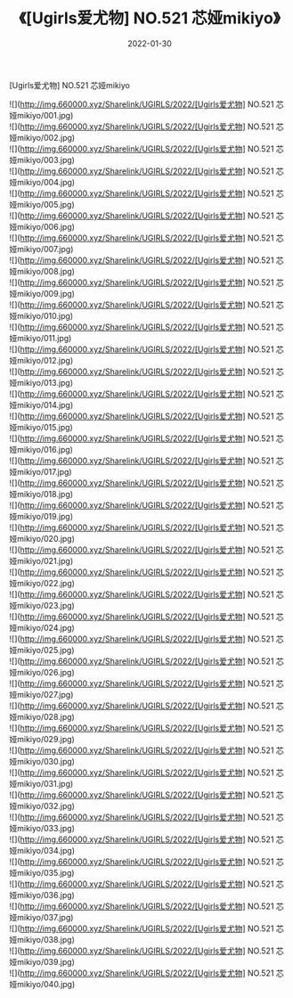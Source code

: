 ﻿---
layout: post
title:  《[Ugirls爱尤物] NO.521 芯娅mikiyo》
date:   2022-01-30
img: http://img.660000.xyz/Sharelink/UGIRLS/2022/[Ugirls爱尤物] NO.521 芯娅mikiyo/000.jpg
categories: [美女, 清纯, 唯美]
---

[Ugirls爱尤物] NO.521 芯娅mikiyo

 ![](http://img.660000.xyz/Sharelink/UGIRLS/2022/[Ugirls爱尤物] NO.521 芯娅mikiyo/001.jpg) <br>![](http://img.660000.xyz/Sharelink/UGIRLS/2022/[Ugirls爱尤物] NO.521 芯娅mikiyo/002.jpg) <br>![](http://img.660000.xyz/Sharelink/UGIRLS/2022/[Ugirls爱尤物] NO.521 芯娅mikiyo/003.jpg) <br>![](http://img.660000.xyz/Sharelink/UGIRLS/2022/[Ugirls爱尤物] NO.521 芯娅mikiyo/004.jpg) <br>![](http://img.660000.xyz/Sharelink/UGIRLS/2022/[Ugirls爱尤物] NO.521 芯娅mikiyo/005.jpg) <br>![](http://img.660000.xyz/Sharelink/UGIRLS/2022/[Ugirls爱尤物] NO.521 芯娅mikiyo/006.jpg) <br>![](http://img.660000.xyz/Sharelink/UGIRLS/2022/[Ugirls爱尤物] NO.521 芯娅mikiyo/007.jpg) <br>![](http://img.660000.xyz/Sharelink/UGIRLS/2022/[Ugirls爱尤物] NO.521 芯娅mikiyo/008.jpg) <br>![](http://img.660000.xyz/Sharelink/UGIRLS/2022/[Ugirls爱尤物] NO.521 芯娅mikiyo/009.jpg) <br>![](http://img.660000.xyz/Sharelink/UGIRLS/2022/[Ugirls爱尤物] NO.521 芯娅mikiyo/010.jpg) <br>![](http://img.660000.xyz/Sharelink/UGIRLS/2022/[Ugirls爱尤物] NO.521 芯娅mikiyo/011.jpg) <br>![](http://img.660000.xyz/Sharelink/UGIRLS/2022/[Ugirls爱尤物] NO.521 芯娅mikiyo/012.jpg) <br>![](http://img.660000.xyz/Sharelink/UGIRLS/2022/[Ugirls爱尤物] NO.521 芯娅mikiyo/013.jpg) <br>![](http://img.660000.xyz/Sharelink/UGIRLS/2022/[Ugirls爱尤物] NO.521 芯娅mikiyo/014.jpg) <br>![](http://img.660000.xyz/Sharelink/UGIRLS/2022/[Ugirls爱尤物] NO.521 芯娅mikiyo/015.jpg) <br>![](http://img.660000.xyz/Sharelink/UGIRLS/2022/[Ugirls爱尤物] NO.521 芯娅mikiyo/016.jpg) <br>![](http://img.660000.xyz/Sharelink/UGIRLS/2022/[Ugirls爱尤物] NO.521 芯娅mikiyo/017.jpg) <br>![](http://img.660000.xyz/Sharelink/UGIRLS/2022/[Ugirls爱尤物] NO.521 芯娅mikiyo/018.jpg) <br>![](http://img.660000.xyz/Sharelink/UGIRLS/2022/[Ugirls爱尤物] NO.521 芯娅mikiyo/019.jpg) <br>![](http://img.660000.xyz/Sharelink/UGIRLS/2022/[Ugirls爱尤物] NO.521 芯娅mikiyo/020.jpg) <br>![](http://img.660000.xyz/Sharelink/UGIRLS/2022/[Ugirls爱尤物] NO.521 芯娅mikiyo/021.jpg) <br>![](http://img.660000.xyz/Sharelink/UGIRLS/2022/[Ugirls爱尤物] NO.521 芯娅mikiyo/022.jpg) <br>![](http://img.660000.xyz/Sharelink/UGIRLS/2022/[Ugirls爱尤物] NO.521 芯娅mikiyo/023.jpg) <br>![](http://img.660000.xyz/Sharelink/UGIRLS/2022/[Ugirls爱尤物] NO.521 芯娅mikiyo/024.jpg) <br>![](http://img.660000.xyz/Sharelink/UGIRLS/2022/[Ugirls爱尤物] NO.521 芯娅mikiyo/025.jpg) <br>![](http://img.660000.xyz/Sharelink/UGIRLS/2022/[Ugirls爱尤物] NO.521 芯娅mikiyo/026.jpg) <br>![](http://img.660000.xyz/Sharelink/UGIRLS/2022/[Ugirls爱尤物] NO.521 芯娅mikiyo/027.jpg) <br>![](http://img.660000.xyz/Sharelink/UGIRLS/2022/[Ugirls爱尤物] NO.521 芯娅mikiyo/028.jpg) <br>![](http://img.660000.xyz/Sharelink/UGIRLS/2022/[Ugirls爱尤物] NO.521 芯娅mikiyo/029.jpg) <br>![](http://img.660000.xyz/Sharelink/UGIRLS/2022/[Ugirls爱尤物] NO.521 芯娅mikiyo/030.jpg) <br>![](http://img.660000.xyz/Sharelink/UGIRLS/2022/[Ugirls爱尤物] NO.521 芯娅mikiyo/031.jpg) <br>![](http://img.660000.xyz/Sharelink/UGIRLS/2022/[Ugirls爱尤物] NO.521 芯娅mikiyo/032.jpg) <br>![](http://img.660000.xyz/Sharelink/UGIRLS/2022/[Ugirls爱尤物] NO.521 芯娅mikiyo/033.jpg) <br>![](http://img.660000.xyz/Sharelink/UGIRLS/2022/[Ugirls爱尤物] NO.521 芯娅mikiyo/034.jpg) <br>![](http://img.660000.xyz/Sharelink/UGIRLS/2022/[Ugirls爱尤物] NO.521 芯娅mikiyo/035.jpg) <br>![](http://img.660000.xyz/Sharelink/UGIRLS/2022/[Ugirls爱尤物] NO.521 芯娅mikiyo/036.jpg) <br>![](http://img.660000.xyz/Sharelink/UGIRLS/2022/[Ugirls爱尤物] NO.521 芯娅mikiyo/037.jpg) <br>![](http://img.660000.xyz/Sharelink/UGIRLS/2022/[Ugirls爱尤物] NO.521 芯娅mikiyo/038.jpg) <br>![](http://img.660000.xyz/Sharelink/UGIRLS/2022/[Ugirls爱尤物] NO.521 芯娅mikiyo/039.jpg) <br>![](http://img.660000.xyz/Sharelink/UGIRLS/2022/[Ugirls爱尤物] NO.521 芯娅mikiyo/040.jpg) <br>